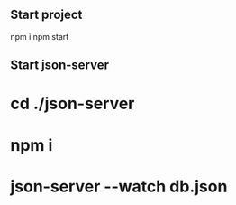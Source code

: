 ## Start project
npm i
npm start

## Start json-server
# cd ./json-server
# npm i
# json-server --watch db.json
